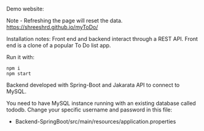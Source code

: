 Demo website:

Note - Refreshing the page will reset the data.
https://shreeshrd.github.io/myToDo/

Installation notes:
Front end and backend interact through a REST API.
Front end is a clone of a popular To Do list app. 

Run it with:
```
npm i
npm start
```
Backend developed with Spring-Boot and Jakarata API to connect to MySQL.

You need to have MySQL instance running with an existing database called tododb.
Change your specific username and password in this file:
 - Backend-SpringBoot/src/main/resources/application.properties
